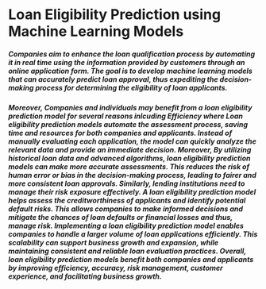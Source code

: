 # Loan Eligibility Prediction using Machine Learning Models
##### Companies aim to enhance the loan qualification process by automating it in real time using the information provided by customers through an online application form. The goal is to develop machine learning models that can accurately predict loan approval, thus expediting the decision-making process for determining the eligibility of loan applicants.
##### Moreover, Companies and individuals may benefit from a loan eligibility prediction model for several reasons inlcuding Efficiency where Loan eligibility prediction models automate the assessment process, saving time and resources for both companies and applicants. Instead of manually evaluating each application, the model can quickly analyze the relevant data and provide an immediate decision. Moreover, By utilizing historical loan data and advanced algorithms, loan eligibility prediction models can make more accurate assessments. This reduces the risk of human error or bias in the decision-making process, leading to fairer and more consistent loan approvals. Similarly, lending institutions need to manage their risk exposure effectively. A loan eligibility prediction model helps assess the creditworthiness of applicants and identify potential default risks. This allows companies to make informed decisions and mitigate the chances of loan defaults or financial losses and thus, manage risk. Implementing a loan eligibility prediction model enables companies to handle a larger volume of loan applications efficiently. This scalability can support business growth and expansion, while maintaining consistent and reliable loan evaluation practices. Overall, loan eligibility prediction models benefit both companies and applicants by improving efficiency, accuracy, risk management, customer experience, and facilitating business growth.
